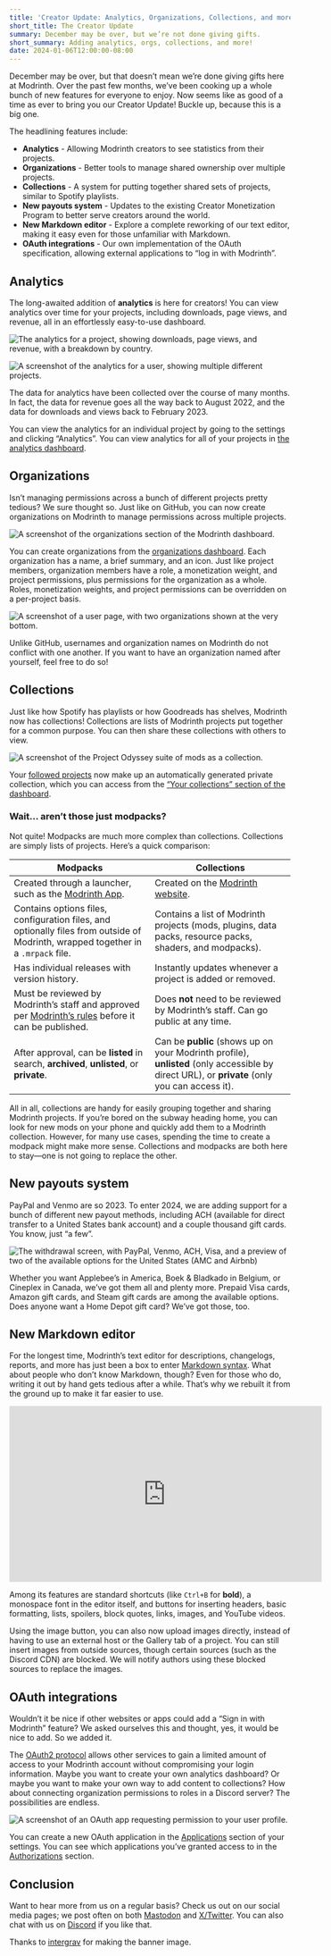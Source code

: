 ```yaml
---
title: 'Creator Update: Analytics, Organizations, Collections, and more'
short_title: The Creator Update
summary: December may be over, but we’re not done giving gifts.
short_summary: Adding analytics, orgs, collections, and more!
date: 2024-01-06T12:00:00-08:00
---
```


December may be over, but that doesn’t mean we’re done giving gifts here at Modrinth. Over the past few months, we’ve been cooking up a whole bunch of new features for everyone to enjoy. Now seems like as good of a time as ever to bring you our Creator Update! Buckle up, because this is a big one.

The headlining features include:

- **Analytics** - Allowing Modrinth creators to see statistics from their projects.
- **Organizations** - Better tools to manage shared ownership over multiple projects.
- **Collections** - A system for putting together shared sets of projects, similar to Spotify playlists.
- **New payouts system** - Updates to the existing Creator Monetization Program to better serve creators around the world.
- **New Markdown editor** - Explore a complete reworking of our text editor, making it easy even for those unfamiliar with Markdown.
- **OAuth integrations** - Our own implementation of the OAuth specification, allowing external applications to “log in with Modrinth”.

## Analytics

The long-awaited addition of **analytics** is here for creators! You can view analytics over time for your projects, including downloads, page views, and revenue, all in an effortlessly easy-to-use dashboard.

![The analytics for a project, showing downloads, page views, and revenue, with a breakdown by country.](./project-analytics.jpg)

![A screenshot of the analytics for a user, showing multiple different projects.](./user-analytics.jpg)

The data for analytics have been collected over the course of many months. In fact, the data for revenue goes all the way back to August 2022, and the data for downloads and views back to February 2023.

You can view the analytics for an individual project by going to the settings and clicking “Analytics”. You can view analytics for all of your projects in [the analytics dashboard](/dashboard/analytics).

## Organizations

Isn’t managing permissions across a bunch of different projects pretty tedious? We sure thought so. Just like on GitHub, you can now create organizations on Modrinth to manage permissions across multiple projects.

![A screenshot of the organizations section of the Modrinth dashboard.](./organizations.jpg)

You can create organizations from the [organizations dashboard](/dashboard/organizations). Each organization has a name, a brief summary, and an icon. Just like project members, organization members have a role, a monetization weight, and project permissions, plus permissions for the organization as a whole. Roles, monetization weights, and project permissions can be overridden on a per-project basis.

![A screenshot of a user page, with two organizations shown at the very bottom.](./user-orgs.jpg)

Unlike GitHub, usernames and organization names on Modrinth do not conflict with one another. If you want to have an organization named after yourself, feel free to do so!

## Collections

Just like how Spotify has playlists or how Goodreads has shelves, Modrinth now has collections! Collections are lists of Modrinth projects put together for a common purpose. You can then share these collections with others to view.

![A screenshot of the Project Odyssey suite of mods as a collection.](./collections.jpg)

Your [followed projects](/collection/following) now make up an automatically generated private collection, which you can access from the [“Your collections” section of the dashboard](/dashboard/collections).

### Wait… aren’t those just modpacks?

Not quite! Modpacks are much more complex than collections. Collections are simply lists of projects. Here’s a quick comparison:

| Modpacks                                                                                                                          | Collections                                                                                                                                   |
| --------------------------------------------------------------------------------------------------------------------------------- | --------------------------------------------------------------------------------------------------------------------------------------------- |
| Created through a launcher, such as the [Modrinth App](/app).                                                                     | Created on the [Modrinth website](/dashboard/collections).                                                                                    |
| Contains options files, configuration files, and optionally files from outside of Modrinth, wrapped together in a `.mrpack` file. | Contains a list of Modrinth projects (mods, plugins, data packs, resource packs, shaders, and modpacks).                                      |
| Has individual releases with version history.                                                                                     | Instantly updates whenever a project is added or removed.                                                                                     |
| Must be reviewed by Modrinth’s staff and approved per [Modrinth’s rules](/legal/rules) before it can be published.                | Does **not** need to be reviewed by Modrinth’s staff. Can go public at any time.                                                              |
| After approval, can be **listed** in search, **archived**, **unlisted**, or **private**.                                          | Can be **public** (shows up on your Modrinth profile), **unlisted** (only accessible by direct URL), or **private** (only you can access it). |

All in all, collections are handy for easily grouping together and sharing Modrinth projects. If you’re bored on the subway heading home, you can look for new mods on your phone and quickly add them to a Modrinth collection. However, for many use cases, spending the time to create a modpack might make more sense. Collections and modpacks are both here to stay—one is not going to replace the other.

## New payouts system

PayPal and Venmo are so 2023. To enter 2024, we are adding support for a bunch of different new payout methods, including ACH (available for direct transfer to a United States bank account) and a couple thousand gift cards. You know, just “a few”.

![The withdrawal screen, with PayPal, Venmo, ACH, Visa, and a preview of two of the available options for the United States (AMC and Airbnb)](./payouts.jpg)

Whether you want Applebee’s in America, Boek & Bladkado in Belgium, or Cineplex in Canada, we’ve got them all and plenty more. Prepaid Visa cards, Amazon gift cards, and Steam gift cards are among the available options. Does anyone want a Home Depot gift card? We’ve got those, too.

## New Markdown editor

For the longest time, Modrinth’s text editor for descriptions, changelogs, reports, and more has just been a box to enter [Markdown syntax](https://en.wikipedia.org/wiki/Markdown). What about people who don’t know Markdown, though? Even for those who do, writing it out by hand gets tedious after a while. That’s why we rebuilt it from the ground up to make it far easier to use.

<iframe width="560" height="315" src="https://www.youtube.com/embed/X07M-IFsqbs?si=pUca7XGdvtdd4XlD" title="YouTube video player" frameborder="0" allow="accelerometer; autoplay; clipboard-write; encrypted-media; gyroscope; picture-in-picture; web-share" referrerpolicy="strict-origin-when-cross-origin" allowfullscreen></iframe>

Among its features are standard shortcuts (like `Ctrl+B` for **bold**), a monospace font in the editor itself, and buttons for inserting headers, basic formatting, lists, spoilers, block quotes, links, images, and YouTube videos.

Using the image button, you can also now upload images directly, instead of having to use an external host or the Gallery tab of a project. You can still insert images from outside sources, though certain sources (such as the Discord CDN) are blocked. We will notify authors using these blocked sources to replace the images.

## OAuth integrations

Wouldn’t it be nice if other websites or apps could add a “Sign in with Modrinth” feature? We asked ourselves this and thought, yes, it would be nice to add. So we added it.

The [OAuth2 protocol](https://en.wikipedia.org/wiki/OAuth) allows other services to gain a limited amount of access to your Modrinth account without compromising your login information. Maybe you want to create your own analytics dashboard? Or maybe you want to make your own way to add content to collections? How about connecting organization permissions to roles in a Discord server? The possibilities are endless.

![A screenshot of an OAuth app requesting permission to your user profile.](./oauth.jpg)

You can create a new OAuth application in the [Applications](/settings/applications) section of your settings. You can see which applications you’ve granted access to in the [Authorizations](/settings/authorizations) section.

## Conclusion

Want to hear more from us on a regular basis? Check us out on our social media pages; we post often on both [Mastodon](https://floss.social/@modrinth) and [X/Twitter](https://twitter.com/modrinth). You can also chat with us on [Discord](https://discord.modrinth.com) if you like that.

Thanks to [intergrav](https://github.com/intergrav) for making the banner image.
